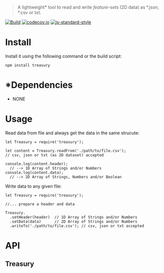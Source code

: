 > A lightweight* tool to read and write *feature-sets* (2D data) as *.json, *.csv or txt.

[![Build](https://travis-ci.com/mvrahden/treasury.svg)](https://travis-ci.com/mvrahden/treasury)
[![codecov.io](https://codecov.io/github/mvrahden/treasury/coverage.svg?branch=master)](https://codecov.io/github/mvrahden/treasury?branch=master)
[![js-standard-style](https://img.shields.io/badge/code%20style-standard-brightgreen.svg)](http://standardjs.com/)

# Install
Install it using the following command or the build script:
```
npm install treasury
```

# *Dependencies
- NONE

# Usage

Read data from file and always get the data in the same strucute:
```
let Treasury = require('treasury');

let content = Treasury.readFrom('./path/to/file.csv');
// csv, json or txt (as 2D dataset) accepted

console.log(content.header);
  // --> 1D Array of Strings and/or Numbers
console.log(content.data);
  // --> 2D Array of Strings, Numbers and/or Boolean
```

Write data to any given file:
```
let Treasury = require('treasury');

//... prepare a header and data

Treasury.
  .setHeader(header)  // 1D Array of Strings and/or Numbers
  .setData(data)      // 2D Array of Strings and/or Numbers
  .writeTo('./path/to/file.csv'); // csv, json or txt accepted
```

# API
## Treasury